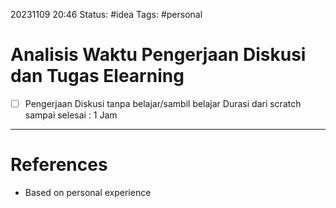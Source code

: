 20231109 20:46
Status: #idea
Tags: #personal 

# Analisis Waktu Pengerjaan Diskusi dan Tugas Elearning

- [ ] Pengerjaan Diskusi tanpa belajar/sambil belajar
	Durasi dari scratch sampai selesai : 1 Jam






___
# References
- Based on personal experience